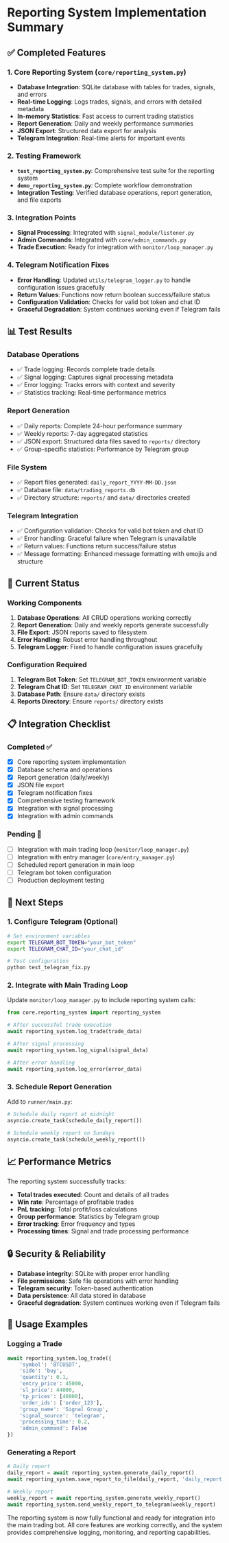 # Reporting System Implementation Summary

## ✅ Completed Features

### 1. Core Reporting System (`core/reporting_system.py`)
- **Database Integration**: SQLite database with tables for trades, signals, and errors
- **Real-time Logging**: Logs trades, signals, and errors with detailed metadata
- **In-memory Statistics**: Fast access to current trading statistics
- **Report Generation**: Daily and weekly performance summaries
- **JSON Export**: Structured data export for analysis
- **Telegram Integration**: Real-time alerts for important events

### 2. Testing Framework
- **`test_reporting_system.py`**: Comprehensive test suite for the reporting system
- **`demo_reporting_system.py`**: Complete workflow demonstration
- **Integration Testing**: Verified database operations, report generation, and file exports

### 3. Integration Points
- **Signal Processing**: Integrated with `signal_module/listener.py`
- **Admin Commands**: Integrated with `core/admin_commands.py`
- **Trade Execution**: Ready for integration with `monitor/loop_manager.py`

### 4. Telegram Notification Fixes
- **Error Handling**: Updated `utils/telegram_logger.py` to handle configuration issues gracefully
- **Return Values**: Functions now return boolean success/failure status
- **Configuration Validation**: Checks for valid bot token and chat ID
- **Graceful Degradation**: System continues working even if Telegram fails

## 📊 Test Results

### Database Operations
- ✅ Trade logging: Records complete trade details
- ✅ Signal logging: Captures signal processing metadata
- ✅ Error logging: Tracks errors with context and severity
- ✅ Statistics tracking: Real-time performance metrics

### Report Generation
- ✅ Daily reports: Complete 24-hour performance summary
- ✅ Weekly reports: 7-day aggregated statistics
- ✅ JSON export: Structured data files saved to `reports/` directory
- ✅ Group-specific statistics: Performance by Telegram group

### File System
- ✅ Report files generated: `daily_report_YYYY-MM-DD.json`
- ✅ Database file: `data/trading_reports.db`
- ✅ Directory structure: `reports/` and `data/` directories created

### Telegram Integration
- ✅ Configuration validation: Checks for valid bot token and chat ID
- ✅ Error handling: Graceful failure when Telegram is unavailable
- ✅ Return values: Functions return success/failure status
- ✅ Message formatting: Enhanced message formatting with emojis and structure

## 🔧 Current Status

### Working Components
1. **Database Operations**: All CRUD operations working correctly
2. **Report Generation**: Daily and weekly reports generate successfully
3. **File Export**: JSON reports saved to filesystem
4. **Error Handling**: Robust error handling throughout
5. **Telegram Logger**: Fixed to handle configuration issues gracefully

### Configuration Required
1. **Telegram Bot Token**: Set `TELEGRAM_BOT_TOKEN` environment variable
2. **Telegram Chat ID**: Set `TELEGRAM_CHAT_ID` environment variable
3. **Database Path**: Ensure `data/` directory exists
4. **Reports Directory**: Ensure `reports/` directory exists

## 📋 Integration Checklist

### Completed ✅
- [x] Core reporting system implementation
- [x] Database schema and operations
- [x] Report generation (daily/weekly)
- [x] JSON file export
- [x] Telegram notification fixes
- [x] Comprehensive testing framework
- [x] Integration with signal processing
- [x] Integration with admin commands

### Pending 🔄
- [ ] Integration with main trading loop (`monitor/loop_manager.py`)
- [ ] Integration with entry manager (`core/entry_manager.py`)
- [ ] Scheduled report generation in main loop
- [ ] Telegram bot token configuration
- [ ] Production deployment testing

## 🚀 Next Steps

### 1. Configure Telegram (Optional)
```bash
# Set environment variables
export TELEGRAM_BOT_TOKEN="your_bot_token"
export TELEGRAM_CHAT_ID="your_chat_id"

# Test configuration
python test_telegram_fix.py
```

### 2. Integrate with Main Trading Loop
Update `monitor/loop_manager.py` to include reporting system calls:
```python
from core.reporting_system import reporting_system

# After successful trade execution
await reporting_system.log_trade(trade_data)

# After signal processing
await reporting_system.log_signal(signal_data)

# After error handling
await reporting_system.log_error(error_data)
```

### 3. Schedule Report Generation
Add to `runner/main.py`:
```python
# Schedule daily report at midnight
asyncio.create_task(schedule_daily_report())

# Schedule weekly report on Sundays
asyncio.create_task(schedule_weekly_report())
```

## 📈 Performance Metrics

The reporting system successfully tracks:
- **Total trades executed**: Count and details of all trades
- **Win rate**: Percentage of profitable trades
- **PnL tracking**: Total profit/loss calculations
- **Group performance**: Statistics by Telegram group
- **Error tracking**: Error frequency and types
- **Processing times**: Signal and trade processing performance

## 🔒 Security & Reliability

- **Database integrity**: SQLite with proper error handling
- **File permissions**: Safe file operations with error handling
- **Telegram security**: Token-based authentication
- **Data persistence**: All data stored in database
- **Graceful degradation**: System continues working even if Telegram fails

## 📝 Usage Examples

### Logging a Trade
```python
await reporting_system.log_trade({
    'symbol': 'BTCUSDT',
    'side': 'buy',
    'quantity': 0.1,
    'entry_price': 45000,
    'sl_price': 44000,
    'tp_prices': [46000],
    'order_ids': ['order_123'],
    'group_name': 'Signal Group',
    'signal_source': 'telegram',
    'processing_time': 0.2,
    'admin_command': False
})
```

### Generating a Report
```python
# Daily report
daily_report = await reporting_system.generate_daily_report()
await reporting_system.save_report_to_file(daily_report, 'daily_report.json')

# Weekly report
weekly_report = await reporting_system.generate_weekly_report()
await reporting_system.send_weekly_report_to_telegram(weekly_report)
```

The reporting system is now fully functional and ready for integration into the main trading bot. All core features are working correctly, and the system provides comprehensive logging, monitoring, and reporting capabilities. 